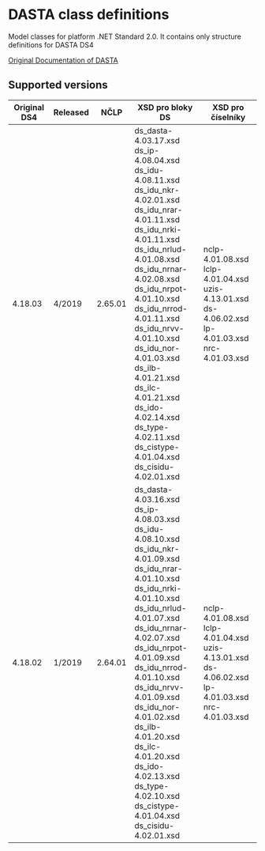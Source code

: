 # DASTA class definitions
Model classes for platform .NET Standard 2.0. It contains only structure definitions for DASTA DS4

[Original Documentation of DASTA](http://ciselniky.dasta.mzcr.cz/)

## Supported versions

Original DS4 | Released | NČLP | XSD pro bloky DS | XSD pro číselníky
--- | --- | --- | --- | ---
4.18.03 | 4/2019 | 2.65.01 | ds_dasta-4.03.17.xsd<br>ds_ip-4.08.04.xsd<br>ds_idu-4.08.11.xsd<br>ds_idu_nkr-4.02.01.xsd<br>ds_idu_nrar-4.01.11.xsd<br>ds_idu_nrki-4.01.11.xsd<br>ds_idu_nrlud-4.01.08.xsd<br>ds_idu_nrnar-4.02.08.xsd<br>ds_idu_nrpot-4.01.10.xsd<br>ds_idu_nrrod-4.01.11.xsd<br>ds_idu_nrvv-4.01.10.xsd<br>ds_idu_nor-4.01.03.xsd<br>ds_ilb-4.01.21.xsd<br>ds_ilc-4.01.21.xsd<br>ds_ido-4.02.14.xsd<br>ds_type-4.02.11.xsd<br>ds_cistype-4.01.04.xsd<br>ds_cisidu-4.02.01.xsd | nclp-4.01.08.xsd<br>lclp-4.01.04.xsd<br>uzis-4.13.01.xsd<br>ds-4.06.02.xsd<br>lp-4.01.03.xsd<br>nrc-4.01.03.xsd
4.18.02 | 1/2019 | 2.64.01 | ds_dasta-4.03.16.xsd <br>ds_ip-4.08.03.xsd <br>ds_idu-4.08.10.xsd <br>ds_idu_nkr-4.01.09.xsd <br>ds_idu_nrar-4.01.10.xsd <br>ds_idu_nrki-4.01.10.xsd <br>ds_idu_nrlud-4.01.07.xsd <br>ds_idu_nrnar-4.02.07.xsd<br>ds_idu_nrpot-4.01.09.xsd<br>ds_idu_nrrod-4.01.10.xsd<br>ds_idu_nrvv-4.01.09.xsd<br>ds_idu_nor-4.01.02.xsd<br>ds_ilb-4.01.20.xsd<br>ds_ilc-4.01.20.xsd<br>ds_ido-4.02.13.xsd<br>ds_type-4.02.10.xsd<br>ds_cistype-4.01.04.xsd<br>ds_cisidu-4.02.01.xsd | nclp-4.01.08.xsd<br>lclp-4.01.04.xsd<br>uzis-4.13.01.xsd<br>ds-4.06.02.xsd<br>lp-4.01.03.xsd<br>nrc-4.01.03.xsd
